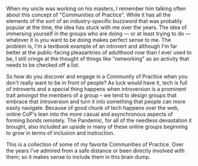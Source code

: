 When my uncle was working on his masters, I remember him talking often about this concept of "Communities of Practice". While it has all the elements of the sort of an industry-specific buzzword that was probably popular at the time, the idea has stuck with me over the years. The idea of immersing yourself in the groups who are doing — or at least trying to do — whatever it is you want to be doing makes perfect sense to me. The problem is, I'm a textbook example of an introvert and although I'm far better at the public-facing pleasantries of adulthood now than I ever used to be, I still cringe at the thought of things like "networking" as an activity that needs to be checked off a list.

So how do you discover and engage in a Community of Practice when you don't really want to be in front of people? As luck would have it, tech is full of introverts and a special thing happens when introversion is a prominent trait amongst the members of a group – we tend to design groups that embrace that introversion and turn it into something that people can more easily navigate. Because of good chunk of tech happens over the web, online CoP's lean into the more casual and asynchronous aspects of forming bonds remotely. The Pandemic, for all of the needless devastation it brought, also included an upside in many of these online groups beginning to grow in terms of inclusion and instruction.

This is a collection of some of my favorite Communities of Practice. Over the years I've admired from a safe distance or been directly involved with them; so it makes sense to include them in this brain dump.